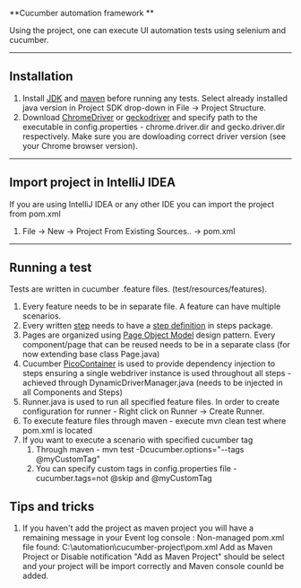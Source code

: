 **Cucumber automation framework **

Using the project, one can execute UI automation tests using selenium and cucumber.

---

## Installation

1. Install [JDK](https://www.oracle.com/java/technologies/javase-jdk14-downloads.html) and [maven](https://maven.apache.org/download.cgi) before running any tests. Select already installed java version in Project SDK drop-down in File -> Project Structure.
2. Download [ChromeDriver](https://chromedriver.chromium.org/) or [geckodriver](https://github.com/mozilla/geckodriver/releases) and specify path to the executable in config.properties - chrome.driver.dir and gecko.driver.dir respectively. Make sure you are dowloading correct driver version (see your Chrome browser version).

---

## Import project in IntelliJ IDEA

If you are using IntelliJ IDEA or any other IDE you can import the project from pom.xml

1. File -> New -> Project From Existing Sources.. -> pom.xml

---

## Running a test

Tests are written in cucumber .feature files. (test/resources/features).

1. Every feature needs to be in separate file. A feature can have multiple scenarios.
2. Every written [step](https://cucumber.io/docs/gherkin/step-organization/) needs to have a [step definition](https://cucumber.io/docs/cucumber/step-definitions/) in steps package.
3. Pages are organized using [Page Object Model](https://github.com/SeleniumHQ/selenium/wiki/PageObjects) design pattern. Every component/page that can be reused needs to be in a separate class (for now extending base class Page.java)
4. Cucumber [PicoContainer](https://github.com/cucumber/cucumber-jvm/tree/master/picocontainer) is used to provide dependency injection to steps ensuring a single webdriver instance is used throughout all steps - achieved through DynamicDriverManager.java (needs to be injected in all Components and Steps)
5. Runner.java is used to run all specified feature files. In order to create configuration for runner - Right click on Runner -> Create Runner.
6. To execute feature files through maven - execute mvn clean test where pom.xml is located
7. If you want to execute a scenario with specified cucumber tag
    1. Through maven - mvn test -Dcucumber.options="--tags @myCustomTag"
    2. You can specify custom tags in config.properties file - cucumber.tags=not @skip and @myCustomTag

## Tips and tricks

1. If you haven't add the project as maven project you will have a remaining message in your Event log console :
		Non-managed pom.xml file found:
		C:\automation\cucumber-project\pom.xml
		Add as Maven Project or Disable notification
	"Add as Maven Project" should be select and your project will be import correctly and Maven console counld be added.